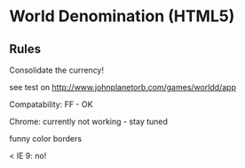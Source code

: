 World Denomination (HTML5)
==========================

Rules
-----

Consolidate the currency! 


see test on 
http://www.johnplanetorb.com/games/worldd/app



Compatability:
FF - OK


Chrome:
currently not working - stay tuned

funny color borders

< IE 9:
no!